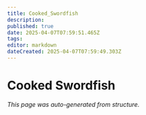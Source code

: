 ```yaml
---
title: Cooked_Swordfish
description: 
published: true
date: 2025-04-07T07:59:51.465Z
tags: 
editor: markdown
dateCreated: 2025-04-07T07:59:49.303Z
---
```


# Cooked Swordfish

*This page was auto-generated from structure.*